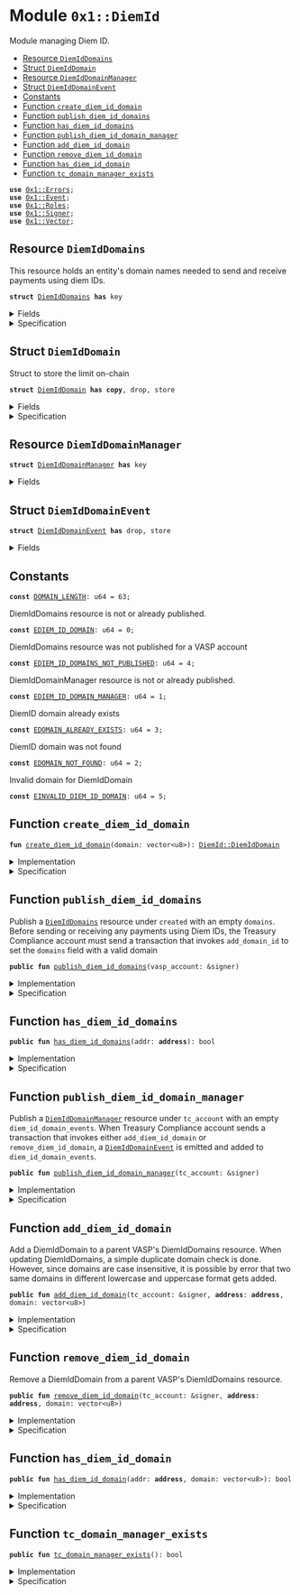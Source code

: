 
<a name="0x1_DiemId"></a>

# Module `0x1::DiemId`

Module managing Diem ID.


-  [Resource `DiemIdDomains`](#0x1_DiemId_DiemIdDomains)
-  [Struct `DiemIdDomain`](#0x1_DiemId_DiemIdDomain)
-  [Resource `DiemIdDomainManager`](#0x1_DiemId_DiemIdDomainManager)
-  [Struct `DiemIdDomainEvent`](#0x1_DiemId_DiemIdDomainEvent)
-  [Constants](#@Constants_0)
-  [Function `create_diem_id_domain`](#0x1_DiemId_create_diem_id_domain)
-  [Function `publish_diem_id_domains`](#0x1_DiemId_publish_diem_id_domains)
-  [Function `has_diem_id_domains`](#0x1_DiemId_has_diem_id_domains)
-  [Function `publish_diem_id_domain_manager`](#0x1_DiemId_publish_diem_id_domain_manager)
-  [Function `add_diem_id_domain`](#0x1_DiemId_add_diem_id_domain)
-  [Function `remove_diem_id_domain`](#0x1_DiemId_remove_diem_id_domain)
-  [Function `has_diem_id_domain`](#0x1_DiemId_has_diem_id_domain)
-  [Function `tc_domain_manager_exists`](#0x1_DiemId_tc_domain_manager_exists)


<pre><code><b>use</b> <a href="../../../../../../../DPN/releases/artifacts/current/build/MoveStdlib/docs/Errors.md#0x1_Errors">0x1::Errors</a>;
<b>use</b> <a href="../../../../../../../DPN/releases/artifacts/current/build/MoveStdlib/docs/Event.md#0x1_Event">0x1::Event</a>;
<b>use</b> <a href="Roles.md#0x1_Roles">0x1::Roles</a>;
<b>use</b> <a href="../../../../../../../DPN/releases/artifacts/current/build/MoveStdlib/docs/Signer.md#0x1_Signer">0x1::Signer</a>;
<b>use</b> <a href="../../../../../../../DPN/releases/artifacts/current/build/MoveStdlib/docs/Vector.md#0x1_Vector">0x1::Vector</a>;
</code></pre>



<a name="0x1_DiemId_DiemIdDomains"></a>

## Resource `DiemIdDomains`

This resource holds an entity's domain names needed to send and receive payments using diem IDs.


<pre><code><b>struct</b> <a href="DiemId.md#0x1_DiemId_DiemIdDomains">DiemIdDomains</a> <b>has</b> key
</code></pre>



<details>
<summary>Fields</summary>


<dl>
<dt>
<code>domains: vector&lt;<a href="DiemId.md#0x1_DiemId_DiemIdDomain">DiemId::DiemIdDomain</a>&gt;</code>
</dt>
<dd>
 The list of domain names owned by this parent vasp account
</dd>
</dl>


</details>

<details>
<summary>Specification</summary>


All <code><a href="DiemId.md#0x1_DiemId_DiemIdDomain">DiemIdDomain</a></code>s stored in the <code><a href="DiemId.md#0x1_DiemId_DiemIdDomains">DiemIdDomains</a></code> resource are no more than 63 characters long.


<pre><code><b>invariant</b> <b>forall</b> i in 0..len(domains): len(domains[i].domain) &lt;= <a href="DiemId.md#0x1_DiemId_DOMAIN_LENGTH">DOMAIN_LENGTH</a>;
</code></pre>


The list of <code><a href="DiemId.md#0x1_DiemId_DiemIdDomain">DiemIdDomain</a></code>s are a set


<pre><code><b>invariant</b> <b>forall</b> i in 0..len(domains):
    <b>forall</b> j in i + 1..len(domains): domains[i] != domains[j];
</code></pre>



</details>

<a name="0x1_DiemId_DiemIdDomain"></a>

## Struct `DiemIdDomain`

Struct to store the limit on-chain


<pre><code><b>struct</b> <a href="DiemId.md#0x1_DiemId_DiemIdDomain">DiemIdDomain</a> <b>has</b> <b>copy</b>, drop, store
</code></pre>



<details>
<summary>Fields</summary>


<dl>
<dt>
<code>domain: vector&lt;u8&gt;</code>
</dt>
<dd>

</dd>
</dl>


</details>

<details>
<summary>Specification</summary>


All <code><a href="DiemId.md#0x1_DiemId_DiemIdDomain">DiemIdDomain</a></code>s must be no more than 63 characters long.


<pre><code><b>invariant</b> len(domain) &lt;= <a href="DiemId.md#0x1_DiemId_DOMAIN_LENGTH">DOMAIN_LENGTH</a>;
</code></pre>



</details>

<a name="0x1_DiemId_DiemIdDomainManager"></a>

## Resource `DiemIdDomainManager`



<pre><code><b>struct</b> <a href="DiemId.md#0x1_DiemId_DiemIdDomainManager">DiemIdDomainManager</a> <b>has</b> key
</code></pre>



<details>
<summary>Fields</summary>


<dl>
<dt>
<code>diem_id_domain_events: <a href="../../../../../../../DPN/releases/artifacts/current/build/MoveStdlib/docs/Event.md#0x1_Event_EventHandle">Event::EventHandle</a>&lt;<a href="DiemId.md#0x1_DiemId_DiemIdDomainEvent">DiemId::DiemIdDomainEvent</a>&gt;</code>
</dt>
<dd>
 Event handle for <code>domains</code> added or removed events. Emitted every time a domain is added
 or removed to <code>domains</code>
</dd>
</dl>


</details>

<a name="0x1_DiemId_DiemIdDomainEvent"></a>

## Struct `DiemIdDomainEvent`



<pre><code><b>struct</b> <a href="DiemId.md#0x1_DiemId_DiemIdDomainEvent">DiemIdDomainEvent</a> <b>has</b> drop, store
</code></pre>



<details>
<summary>Fields</summary>


<dl>
<dt>
<code>removed: bool</code>
</dt>
<dd>
 Whether a domain was added or removed
</dd>
<dt>
<code>domain: <a href="DiemId.md#0x1_DiemId_DiemIdDomain">DiemId::DiemIdDomain</a></code>
</dt>
<dd>
 Diem ID Domain string of the account
</dd>
<dt>
<code><b>address</b>: <b>address</b></code>
</dt>
<dd>
 On-chain account address
</dd>
</dl>


</details>

<a name="@Constants_0"></a>

## Constants


<a name="0x1_DiemId_DOMAIN_LENGTH"></a>



<pre><code><b>const</b> <a href="DiemId.md#0x1_DiemId_DOMAIN_LENGTH">DOMAIN_LENGTH</a>: u64 = 63;
</code></pre>



<a name="0x1_DiemId_EDIEM_ID_DOMAIN"></a>

DiemIdDomains resource is not or already published.


<pre><code><b>const</b> <a href="DiemId.md#0x1_DiemId_EDIEM_ID_DOMAIN">EDIEM_ID_DOMAIN</a>: u64 = 0;
</code></pre>



<a name="0x1_DiemId_EDIEM_ID_DOMAINS_NOT_PUBLISHED"></a>

DiemIdDomains resource was not published for a VASP account


<pre><code><b>const</b> <a href="DiemId.md#0x1_DiemId_EDIEM_ID_DOMAINS_NOT_PUBLISHED">EDIEM_ID_DOMAINS_NOT_PUBLISHED</a>: u64 = 4;
</code></pre>



<a name="0x1_DiemId_EDIEM_ID_DOMAIN_MANAGER"></a>

DiemIdDomainManager resource is not or already published.


<pre><code><b>const</b> <a href="DiemId.md#0x1_DiemId_EDIEM_ID_DOMAIN_MANAGER">EDIEM_ID_DOMAIN_MANAGER</a>: u64 = 1;
</code></pre>



<a name="0x1_DiemId_EDOMAIN_ALREADY_EXISTS"></a>

DiemID domain already exists


<pre><code><b>const</b> <a href="DiemId.md#0x1_DiemId_EDOMAIN_ALREADY_EXISTS">EDOMAIN_ALREADY_EXISTS</a>: u64 = 3;
</code></pre>



<a name="0x1_DiemId_EDOMAIN_NOT_FOUND"></a>

DiemID domain was not found


<pre><code><b>const</b> <a href="DiemId.md#0x1_DiemId_EDOMAIN_NOT_FOUND">EDOMAIN_NOT_FOUND</a>: u64 = 2;
</code></pre>



<a name="0x1_DiemId_EINVALID_DIEM_ID_DOMAIN"></a>

Invalid domain for DiemIdDomain


<pre><code><b>const</b> <a href="DiemId.md#0x1_DiemId_EINVALID_DIEM_ID_DOMAIN">EINVALID_DIEM_ID_DOMAIN</a>: u64 = 5;
</code></pre>



<a name="0x1_DiemId_create_diem_id_domain"></a>

## Function `create_diem_id_domain`



<pre><code><b>fun</b> <a href="DiemId.md#0x1_DiemId_create_diem_id_domain">create_diem_id_domain</a>(domain: vector&lt;u8&gt;): <a href="DiemId.md#0x1_DiemId_DiemIdDomain">DiemId::DiemIdDomain</a>
</code></pre>



<details>
<summary>Implementation</summary>


<pre><code><b>fun</b> <a href="DiemId.md#0x1_DiemId_create_diem_id_domain">create_diem_id_domain</a>(domain: vector&lt;u8&gt;): <a href="DiemId.md#0x1_DiemId_DiemIdDomain">DiemIdDomain</a> {
    <b>assert</b>!(<a href="../../../../../../../DPN/releases/artifacts/current/build/MoveStdlib/docs/Vector.md#0x1_Vector_length">Vector::length</a>(&domain) &lt;= <a href="DiemId.md#0x1_DiemId_DOMAIN_LENGTH">DOMAIN_LENGTH</a>, <a href="../../../../../../../DPN/releases/artifacts/current/build/MoveStdlib/docs/Errors.md#0x1_Errors_invalid_argument">Errors::invalid_argument</a>(<a href="DiemId.md#0x1_DiemId_EINVALID_DIEM_ID_DOMAIN">EINVALID_DIEM_ID_DOMAIN</a>));
    <a href="DiemId.md#0x1_DiemId_DiemIdDomain">DiemIdDomain</a>{ domain }
}
</code></pre>



</details>

<details>
<summary>Specification</summary>



<pre><code><b>include</b> <a href="DiemId.md#0x1_DiemId_CreateDiemIdDomainAbortsIf">CreateDiemIdDomainAbortsIf</a>;
<b>ensures</b> result == <a href="DiemId.md#0x1_DiemId_DiemIdDomain">DiemIdDomain</a> { domain };
</code></pre>




<a name="0x1_DiemId_CreateDiemIdDomainAbortsIf"></a>


<pre><code><b>schema</b> <a href="DiemId.md#0x1_DiemId_CreateDiemIdDomainAbortsIf">CreateDiemIdDomainAbortsIf</a> {
    domain: vector&lt;u8&gt;;
    <b>aborts_if</b> <a href="../../../../../../../DPN/releases/artifacts/current/build/MoveStdlib/docs/Vector.md#0x1_Vector_length">Vector::length</a>(domain) &gt; <a href="DiemId.md#0x1_DiemId_DOMAIN_LENGTH">DOMAIN_LENGTH</a> <b>with</b> Errors::INVALID_ARGUMENT;
}
</code></pre>



</details>

<a name="0x1_DiemId_publish_diem_id_domains"></a>

## Function `publish_diem_id_domains`

Publish a <code><a href="DiemId.md#0x1_DiemId_DiemIdDomains">DiemIdDomains</a></code> resource under <code>created</code> with an empty <code>domains</code>.
Before sending or receiving any payments using Diem IDs, the Treasury Compliance account must send
a transaction that invokes <code>add_domain_id</code> to set the <code>domains</code> field with a valid domain


<pre><code><b>public</b> <b>fun</b> <a href="DiemId.md#0x1_DiemId_publish_diem_id_domains">publish_diem_id_domains</a>(vasp_account: &signer)
</code></pre>



<details>
<summary>Implementation</summary>


<pre><code><b>public</b> <b>fun</b> <a href="DiemId.md#0x1_DiemId_publish_diem_id_domains">publish_diem_id_domains</a>(
    vasp_account: &signer,
) {
    <a href="Roles.md#0x1_Roles_assert_parent_vasp_role">Roles::assert_parent_vasp_role</a>(vasp_account);
    <b>assert</b>!(
        !<b>exists</b>&lt;<a href="DiemId.md#0x1_DiemId_DiemIdDomains">DiemIdDomains</a>&gt;(<a href="../../../../../../../DPN/releases/artifacts/current/build/MoveStdlib/docs/Signer.md#0x1_Signer_address_of">Signer::address_of</a>(vasp_account)),
        <a href="../../../../../../../DPN/releases/artifacts/current/build/MoveStdlib/docs/Errors.md#0x1_Errors_already_published">Errors::already_published</a>(<a href="DiemId.md#0x1_DiemId_EDIEM_ID_DOMAIN">EDIEM_ID_DOMAIN</a>)
    );
    <b>move_to</b>(vasp_account, <a href="DiemId.md#0x1_DiemId_DiemIdDomains">DiemIdDomains</a> {
        domains: <a href="../../../../../../../DPN/releases/artifacts/current/build/MoveStdlib/docs/Vector.md#0x1_Vector_empty">Vector::empty</a>(),
    })
}
</code></pre>



</details>

<details>
<summary>Specification</summary>



<pre><code><b>let</b> vasp_addr = <a href="../../../../../../../DPN/releases/artifacts/current/build/MoveStdlib/docs/Signer.md#0x1_Signer_address_of">Signer::address_of</a>(vasp_account);
<b>include</b> <a href="Roles.md#0x1_Roles_AbortsIfNotParentVasp">Roles::AbortsIfNotParentVasp</a>{account: vasp_account};
<b>include</b> <a href="DiemId.md#0x1_DiemId_PublishDiemIdDomainsAbortsIf">PublishDiemIdDomainsAbortsIf</a>;
<b>include</b> <a href="DiemId.md#0x1_DiemId_PublishDiemIdDomainsEnsures">PublishDiemIdDomainsEnsures</a>;
</code></pre>




<a name="0x1_DiemId_PublishDiemIdDomainsAbortsIf"></a>


<pre><code><b>schema</b> <a href="DiemId.md#0x1_DiemId_PublishDiemIdDomainsAbortsIf">PublishDiemIdDomainsAbortsIf</a> {
    vasp_addr: <b>address</b>;
    <b>aborts_if</b> <a href="DiemId.md#0x1_DiemId_has_diem_id_domains">has_diem_id_domains</a>(vasp_addr) <b>with</b> Errors::ALREADY_PUBLISHED;
}
</code></pre>




<a name="0x1_DiemId_PublishDiemIdDomainsEnsures"></a>


<pre><code><b>schema</b> <a href="DiemId.md#0x1_DiemId_PublishDiemIdDomainsEnsures">PublishDiemIdDomainsEnsures</a> {
    vasp_addr: <b>address</b>;
    <b>ensures</b> <b>exists</b>&lt;<a href="DiemId.md#0x1_DiemId_DiemIdDomains">DiemIdDomains</a>&gt;(vasp_addr);
    <b>ensures</b> <a href="../../../../../../../DPN/releases/artifacts/current/build/MoveStdlib/docs/Vector.md#0x1_Vector_is_empty">Vector::is_empty</a>(<b>global</b>&lt;<a href="DiemId.md#0x1_DiemId_DiemIdDomains">DiemIdDomains</a>&gt;(vasp_addr).domains);
}
</code></pre>



</details>

<a name="0x1_DiemId_has_diem_id_domains"></a>

## Function `has_diem_id_domains`



<pre><code><b>public</b> <b>fun</b> <a href="DiemId.md#0x1_DiemId_has_diem_id_domains">has_diem_id_domains</a>(addr: <b>address</b>): bool
</code></pre>



<details>
<summary>Implementation</summary>


<pre><code><b>public</b> <b>fun</b> <a href="DiemId.md#0x1_DiemId_has_diem_id_domains">has_diem_id_domains</a>(addr: <b>address</b>): bool {
    <b>exists</b>&lt;<a href="DiemId.md#0x1_DiemId_DiemIdDomains">DiemIdDomains</a>&gt;(addr)
}
</code></pre>



</details>

<details>
<summary>Specification</summary>



<pre><code><b>aborts_if</b> <b>false</b>;
<b>ensures</b> result == <b>exists</b>&lt;<a href="DiemId.md#0x1_DiemId_DiemIdDomains">DiemIdDomains</a>&gt;(addr);
</code></pre>



</details>

<a name="0x1_DiemId_publish_diem_id_domain_manager"></a>

## Function `publish_diem_id_domain_manager`

Publish a <code><a href="DiemId.md#0x1_DiemId_DiemIdDomainManager">DiemIdDomainManager</a></code> resource under <code>tc_account</code> with an empty <code>diem_id_domain_events</code>.
When Treasury Compliance account sends a transaction that invokes either <code>add_diem_id_domain</code> or
<code>remove_diem_id_domain</code>, a <code><a href="DiemId.md#0x1_DiemId_DiemIdDomainEvent">DiemIdDomainEvent</a></code> is emitted and added to <code>diem_id_domain_events</code>.


<pre><code><b>public</b> <b>fun</b> <a href="DiemId.md#0x1_DiemId_publish_diem_id_domain_manager">publish_diem_id_domain_manager</a>(tc_account: &signer)
</code></pre>



<details>
<summary>Implementation</summary>


<pre><code><b>public</b> <b>fun</b> <a href="DiemId.md#0x1_DiemId_publish_diem_id_domain_manager">publish_diem_id_domain_manager</a>(
    tc_account : &signer,
) {
    <a href="Roles.md#0x1_Roles_assert_treasury_compliance">Roles::assert_treasury_compliance</a>(tc_account);
    <b>assert</b>!(
        !<b>exists</b>&lt;<a href="DiemId.md#0x1_DiemId_DiemIdDomainManager">DiemIdDomainManager</a>&gt;(<a href="../../../../../../../DPN/releases/artifacts/current/build/MoveStdlib/docs/Signer.md#0x1_Signer_address_of">Signer::address_of</a>(tc_account)),
        <a href="../../../../../../../DPN/releases/artifacts/current/build/MoveStdlib/docs/Errors.md#0x1_Errors_already_published">Errors::already_published</a>(<a href="DiemId.md#0x1_DiemId_EDIEM_ID_DOMAIN_MANAGER">EDIEM_ID_DOMAIN_MANAGER</a>)
    );
    <b>move_to</b>(
        tc_account,
        <a href="DiemId.md#0x1_DiemId_DiemIdDomainManager">DiemIdDomainManager</a> {
            diem_id_domain_events: <a href="../../../../../../../DPN/releases/artifacts/current/build/MoveStdlib/docs/Event.md#0x1_Event_new_event_handle">Event::new_event_handle</a>&lt;<a href="DiemId.md#0x1_DiemId_DiemIdDomainEvent">DiemIdDomainEvent</a>&gt;(tc_account),
        }
    );
}
</code></pre>



</details>

<details>
<summary>Specification</summary>



<pre><code><b>include</b> <a href="Roles.md#0x1_Roles_AbortsIfNotTreasuryCompliance">Roles::AbortsIfNotTreasuryCompliance</a>{account: tc_account};
<b>aborts_if</b> <a href="DiemId.md#0x1_DiemId_tc_domain_manager_exists">tc_domain_manager_exists</a>() <b>with</b> Errors::ALREADY_PUBLISHED;
<b>ensures</b> <b>exists</b>&lt;<a href="DiemId.md#0x1_DiemId_DiemIdDomainManager">DiemIdDomainManager</a>&gt;(<a href="../../../../../../../DPN/releases/artifacts/current/build/MoveStdlib/docs/Signer.md#0x1_Signer_address_of">Signer::address_of</a>(tc_account));
<b>modifies</b> <b>global</b>&lt;<a href="DiemId.md#0x1_DiemId_DiemIdDomainManager">DiemIdDomainManager</a>&gt;(<a href="../../../../../../../DPN/releases/artifacts/current/build/MoveStdlib/docs/Signer.md#0x1_Signer_address_of">Signer::address_of</a>(tc_account));
</code></pre>



</details>

<a name="0x1_DiemId_add_diem_id_domain"></a>

## Function `add_diem_id_domain`

Add a DiemIdDomain to a parent VASP's DiemIdDomains resource.
When updating DiemIdDomains, a simple duplicate domain check is done.
However, since domains are case insensitive, it is possible by error that two same domains in
different lowercase and uppercase format gets added.


<pre><code><b>public</b> <b>fun</b> <a href="DiemId.md#0x1_DiemId_add_diem_id_domain">add_diem_id_domain</a>(tc_account: &signer, <b>address</b>: <b>address</b>, domain: vector&lt;u8&gt;)
</code></pre>



<details>
<summary>Implementation</summary>


<pre><code><b>public</b> <b>fun</b> <a href="DiemId.md#0x1_DiemId_add_diem_id_domain">add_diem_id_domain</a>(
    tc_account: &signer,
    <b>address</b>: <b>address</b>,
    domain: vector&lt;u8&gt;,
) <b>acquires</b> <a href="DiemId.md#0x1_DiemId_DiemIdDomainManager">DiemIdDomainManager</a>, <a href="DiemId.md#0x1_DiemId_DiemIdDomains">DiemIdDomains</a> {
    <a href="Roles.md#0x1_Roles_assert_treasury_compliance">Roles::assert_treasury_compliance</a>(tc_account);
    <b>assert</b>!(<a href="DiemId.md#0x1_DiemId_tc_domain_manager_exists">tc_domain_manager_exists</a>(), <a href="../../../../../../../DPN/releases/artifacts/current/build/MoveStdlib/docs/Errors.md#0x1_Errors_not_published">Errors::not_published</a>(<a href="DiemId.md#0x1_DiemId_EDIEM_ID_DOMAIN_MANAGER">EDIEM_ID_DOMAIN_MANAGER</a>));
    <b>assert</b>!(
        <b>exists</b>&lt;<a href="DiemId.md#0x1_DiemId_DiemIdDomains">DiemIdDomains</a>&gt;(<b>address</b>),
        <a href="../../../../../../../DPN/releases/artifacts/current/build/MoveStdlib/docs/Errors.md#0x1_Errors_not_published">Errors::not_published</a>(<a href="DiemId.md#0x1_DiemId_EDIEM_ID_DOMAINS_NOT_PUBLISHED">EDIEM_ID_DOMAINS_NOT_PUBLISHED</a>)
    );

    <b>let</b> account_domains = <b>borrow_global_mut</b>&lt;<a href="DiemId.md#0x1_DiemId_DiemIdDomains">DiemIdDomains</a>&gt;(<b>address</b>);
    <b>let</b> diem_id_domain = <a href="DiemId.md#0x1_DiemId_create_diem_id_domain">create_diem_id_domain</a>(domain);

    <b>assert</b>!(
        !<a href="../../../../../../../DPN/releases/artifacts/current/build/MoveStdlib/docs/Vector.md#0x1_Vector_contains">Vector::contains</a>(&account_domains.domains, &diem_id_domain),
        <a href="../../../../../../../DPN/releases/artifacts/current/build/MoveStdlib/docs/Errors.md#0x1_Errors_invalid_argument">Errors::invalid_argument</a>(<a href="DiemId.md#0x1_DiemId_EDOMAIN_ALREADY_EXISTS">EDOMAIN_ALREADY_EXISTS</a>)
    );

    <a href="../../../../../../../DPN/releases/artifacts/current/build/MoveStdlib/docs/Vector.md#0x1_Vector_push_back">Vector::push_back</a>(&<b>mut</b> account_domains.domains, <b>copy</b> diem_id_domain);

    <a href="../../../../../../../DPN/releases/artifacts/current/build/MoveStdlib/docs/Event.md#0x1_Event_emit_event">Event::emit_event</a>(
        &<b>mut</b> <b>borrow_global_mut</b>&lt;<a href="DiemId.md#0x1_DiemId_DiemIdDomainManager">DiemIdDomainManager</a>&gt;(@TreasuryCompliance).diem_id_domain_events,
        <a href="DiemId.md#0x1_DiemId_DiemIdDomainEvent">DiemIdDomainEvent</a> {
            removed: <b>false</b>,
            domain: diem_id_domain,
            <b>address</b>,
        },
    );
}
</code></pre>



</details>

<details>
<summary>Specification</summary>



<pre><code><b>include</b> <a href="DiemId.md#0x1_DiemId_AddDiemIdDomainAbortsIf">AddDiemIdDomainAbortsIf</a>;
<b>include</b> <a href="DiemId.md#0x1_DiemId_AddDiemIdDomainEnsures">AddDiemIdDomainEnsures</a>;
<b>include</b> <a href="DiemId.md#0x1_DiemId_AddDiemIdDomainEmits">AddDiemIdDomainEmits</a>;
</code></pre>




<a name="0x1_DiemId_AddDiemIdDomainAbortsIf"></a>


<pre><code><b>schema</b> <a href="DiemId.md#0x1_DiemId_AddDiemIdDomainAbortsIf">AddDiemIdDomainAbortsIf</a> {
    tc_account: signer;
    <b>address</b>: <b>address</b>;
    domain: vector&lt;u8&gt;;
    <b>let</b> domains = <b>global</b>&lt;<a href="DiemId.md#0x1_DiemId_DiemIdDomains">DiemIdDomains</a>&gt;(<b>address</b>).domains;
    <b>include</b> <a href="Roles.md#0x1_Roles_AbortsIfNotTreasuryCompliance">Roles::AbortsIfNotTreasuryCompliance</a>{account: tc_account};
    <b>include</b> <a href="DiemId.md#0x1_DiemId_CreateDiemIdDomainAbortsIf">CreateDiemIdDomainAbortsIf</a>;
    <b>aborts_if</b> !<b>exists</b>&lt;<a href="DiemId.md#0x1_DiemId_DiemIdDomains">DiemIdDomains</a>&gt;(<b>address</b>) <b>with</b> Errors::NOT_PUBLISHED;
    <b>aborts_if</b> !<a href="DiemId.md#0x1_DiemId_tc_domain_manager_exists">tc_domain_manager_exists</a>() <b>with</b> Errors::NOT_PUBLISHED;
    <b>aborts_if</b> contains(domains, <a href="DiemId.md#0x1_DiemId_DiemIdDomain">DiemIdDomain</a> { domain }) <b>with</b> Errors::INVALID_ARGUMENT;
}
</code></pre>




<a name="0x1_DiemId_AddDiemIdDomainEnsures"></a>


<pre><code><b>schema</b> <a href="DiemId.md#0x1_DiemId_AddDiemIdDomainEnsures">AddDiemIdDomainEnsures</a> {
    <b>address</b>: <b>address</b>;
    domain: vector&lt;u8&gt;;
    <b>let</b> <b>post</b> domains = <b>global</b>&lt;<a href="DiemId.md#0x1_DiemId_DiemIdDomains">DiemIdDomains</a>&gt;(<b>address</b>).domains;
    <b>ensures</b> contains(domains, <a href="DiemId.md#0x1_DiemId_DiemIdDomain">DiemIdDomain</a> { domain });
}
</code></pre>




<a name="0x1_DiemId_AddDiemIdDomainEmits"></a>


<pre><code><b>schema</b> <a href="DiemId.md#0x1_DiemId_AddDiemIdDomainEmits">AddDiemIdDomainEmits</a> {
    <b>address</b>: <b>address</b>;
    domain: vector&lt;u8&gt;;
    <b>let</b> handle = <b>global</b>&lt;<a href="DiemId.md#0x1_DiemId_DiemIdDomainManager">DiemIdDomainManager</a>&gt;(@TreasuryCompliance).diem_id_domain_events;
    <b>let</b> msg = <a href="DiemId.md#0x1_DiemId_DiemIdDomainEvent">DiemIdDomainEvent</a> {
        removed: <b>false</b>,
        domain: <a href="DiemId.md#0x1_DiemId_DiemIdDomain">DiemIdDomain</a> { domain },
        <b>address</b>,
    };
    <b>emits</b> msg <b>to</b> handle;
}
</code></pre>



</details>

<a name="0x1_DiemId_remove_diem_id_domain"></a>

## Function `remove_diem_id_domain`

Remove a DiemIdDomain from a parent VASP's DiemIdDomains resource.


<pre><code><b>public</b> <b>fun</b> <a href="DiemId.md#0x1_DiemId_remove_diem_id_domain">remove_diem_id_domain</a>(tc_account: &signer, <b>address</b>: <b>address</b>, domain: vector&lt;u8&gt;)
</code></pre>



<details>
<summary>Implementation</summary>


<pre><code><b>public</b> <b>fun</b> <a href="DiemId.md#0x1_DiemId_remove_diem_id_domain">remove_diem_id_domain</a>(
    tc_account: &signer,
    <b>address</b>: <b>address</b>,
    domain: vector&lt;u8&gt;,
) <b>acquires</b> <a href="DiemId.md#0x1_DiemId_DiemIdDomainManager">DiemIdDomainManager</a>, <a href="DiemId.md#0x1_DiemId_DiemIdDomains">DiemIdDomains</a> {
    <a href="Roles.md#0x1_Roles_assert_treasury_compliance">Roles::assert_treasury_compliance</a>(tc_account);
    <b>assert</b>!(<a href="DiemId.md#0x1_DiemId_tc_domain_manager_exists">tc_domain_manager_exists</a>(), <a href="../../../../../../../DPN/releases/artifacts/current/build/MoveStdlib/docs/Errors.md#0x1_Errors_not_published">Errors::not_published</a>(<a href="DiemId.md#0x1_DiemId_EDIEM_ID_DOMAIN_MANAGER">EDIEM_ID_DOMAIN_MANAGER</a>));
    <b>assert</b>!(
        <b>exists</b>&lt;<a href="DiemId.md#0x1_DiemId_DiemIdDomains">DiemIdDomains</a>&gt;(<b>address</b>),
        <a href="../../../../../../../DPN/releases/artifacts/current/build/MoveStdlib/docs/Errors.md#0x1_Errors_not_published">Errors::not_published</a>(<a href="DiemId.md#0x1_DiemId_EDIEM_ID_DOMAINS_NOT_PUBLISHED">EDIEM_ID_DOMAINS_NOT_PUBLISHED</a>)
    );

    <b>let</b> account_domains = <b>borrow_global_mut</b>&lt;<a href="DiemId.md#0x1_DiemId_DiemIdDomains">DiemIdDomains</a>&gt;(<b>address</b>);
    <b>let</b> diem_id_domain = <a href="DiemId.md#0x1_DiemId_create_diem_id_domain">create_diem_id_domain</a>(domain);

    <b>let</b> (<b>has</b>, index) = <a href="../../../../../../../DPN/releases/artifacts/current/build/MoveStdlib/docs/Vector.md#0x1_Vector_index_of">Vector::index_of</a>(&account_domains.domains, &diem_id_domain);
    <b>if</b> (<b>has</b>) {
        <a href="../../../../../../../DPN/releases/artifacts/current/build/MoveStdlib/docs/Vector.md#0x1_Vector_remove">Vector::remove</a>(&<b>mut</b> account_domains.domains, index);
    } <b>else</b> {
        <b>abort</b> <a href="../../../../../../../DPN/releases/artifacts/current/build/MoveStdlib/docs/Errors.md#0x1_Errors_invalid_argument">Errors::invalid_argument</a>(<a href="DiemId.md#0x1_DiemId_EDOMAIN_NOT_FOUND">EDOMAIN_NOT_FOUND</a>)
    };

    <a href="../../../../../../../DPN/releases/artifacts/current/build/MoveStdlib/docs/Event.md#0x1_Event_emit_event">Event::emit_event</a>(
        &<b>mut</b> <b>borrow_global_mut</b>&lt;<a href="DiemId.md#0x1_DiemId_DiemIdDomainManager">DiemIdDomainManager</a>&gt;(@TreasuryCompliance).diem_id_domain_events,
        <a href="DiemId.md#0x1_DiemId_DiemIdDomainEvent">DiemIdDomainEvent</a> {
            removed: <b>true</b>,
            domain: diem_id_domain,
            <b>address</b>: <b>address</b>,
        },
    );
}
</code></pre>



</details>

<details>
<summary>Specification</summary>



<pre><code><b>include</b> <a href="DiemId.md#0x1_DiemId_RemoveDiemIdDomainAbortsIf">RemoveDiemIdDomainAbortsIf</a>;
<b>include</b> <a href="DiemId.md#0x1_DiemId_RemoveDiemIdDomainEnsures">RemoveDiemIdDomainEnsures</a>;
<b>include</b> <a href="DiemId.md#0x1_DiemId_RemoveDiemIdDomainEmits">RemoveDiemIdDomainEmits</a>;
</code></pre>




<a name="0x1_DiemId_RemoveDiemIdDomainAbortsIf"></a>


<pre><code><b>schema</b> <a href="DiemId.md#0x1_DiemId_RemoveDiemIdDomainAbortsIf">RemoveDiemIdDomainAbortsIf</a> {
    tc_account: signer;
    <b>address</b>: <b>address</b>;
    domain: vector&lt;u8&gt;;
    <b>let</b> domains = <b>global</b>&lt;<a href="DiemId.md#0x1_DiemId_DiemIdDomains">DiemIdDomains</a>&gt;(<b>address</b>).domains;
    <b>include</b> <a href="Roles.md#0x1_Roles_AbortsIfNotTreasuryCompliance">Roles::AbortsIfNotTreasuryCompliance</a>{account: tc_account};
    <b>include</b> <a href="DiemId.md#0x1_DiemId_CreateDiemIdDomainAbortsIf">CreateDiemIdDomainAbortsIf</a>;
    <b>aborts_if</b> !<b>exists</b>&lt;<a href="DiemId.md#0x1_DiemId_DiemIdDomains">DiemIdDomains</a>&gt;(<b>address</b>) <b>with</b> Errors::NOT_PUBLISHED;
    <b>aborts_if</b> !<a href="DiemId.md#0x1_DiemId_tc_domain_manager_exists">tc_domain_manager_exists</a>() <b>with</b> Errors::NOT_PUBLISHED;
    <b>aborts_if</b> !contains(domains, <a href="DiemId.md#0x1_DiemId_DiemIdDomain">DiemIdDomain</a> { domain }) <b>with</b> Errors::INVALID_ARGUMENT;
}
</code></pre>




<a name="0x1_DiemId_RemoveDiemIdDomainEnsures"></a>


<pre><code><b>schema</b> <a href="DiemId.md#0x1_DiemId_RemoveDiemIdDomainEnsures">RemoveDiemIdDomainEnsures</a> {
    <b>address</b>: <b>address</b>;
    domain: vector&lt;u8&gt;;
    <b>let</b> <b>post</b> domains = <b>global</b>&lt;<a href="DiemId.md#0x1_DiemId_DiemIdDomains">DiemIdDomains</a>&gt;(<b>address</b>).domains;
    <b>ensures</b> !contains(domains, <a href="DiemId.md#0x1_DiemId_DiemIdDomain">DiemIdDomain</a> { domain });
}
</code></pre>




<a name="0x1_DiemId_RemoveDiemIdDomainEmits"></a>


<pre><code><b>schema</b> <a href="DiemId.md#0x1_DiemId_RemoveDiemIdDomainEmits">RemoveDiemIdDomainEmits</a> {
    tc_account: signer;
    <b>address</b>: <b>address</b>;
    domain: vector&lt;u8&gt;;
    <b>let</b> handle = <b>global</b>&lt;<a href="DiemId.md#0x1_DiemId_DiemIdDomainManager">DiemIdDomainManager</a>&gt;(@TreasuryCompliance).diem_id_domain_events;
    <b>let</b> msg = <a href="DiemId.md#0x1_DiemId_DiemIdDomainEvent">DiemIdDomainEvent</a> {
        removed: <b>true</b>,
        domain: <a href="DiemId.md#0x1_DiemId_DiemIdDomain">DiemIdDomain</a> { domain },
        <b>address</b>,
    };
    <b>emits</b> msg <b>to</b> handle;
}
</code></pre>



</details>

<a name="0x1_DiemId_has_diem_id_domain"></a>

## Function `has_diem_id_domain`



<pre><code><b>public</b> <b>fun</b> <a href="DiemId.md#0x1_DiemId_has_diem_id_domain">has_diem_id_domain</a>(addr: <b>address</b>, domain: vector&lt;u8&gt;): bool
</code></pre>



<details>
<summary>Implementation</summary>


<pre><code><b>public</b> <b>fun</b> <a href="DiemId.md#0x1_DiemId_has_diem_id_domain">has_diem_id_domain</a>(addr: <b>address</b>, domain: vector&lt;u8&gt;): bool <b>acquires</b> <a href="DiemId.md#0x1_DiemId_DiemIdDomains">DiemIdDomains</a> {
    <b>assert</b>!(
        <b>exists</b>&lt;<a href="DiemId.md#0x1_DiemId_DiemIdDomains">DiemIdDomains</a>&gt;(addr),
        <a href="../../../../../../../DPN/releases/artifacts/current/build/MoveStdlib/docs/Errors.md#0x1_Errors_not_published">Errors::not_published</a>(<a href="DiemId.md#0x1_DiemId_EDIEM_ID_DOMAINS_NOT_PUBLISHED">EDIEM_ID_DOMAINS_NOT_PUBLISHED</a>)
    );
    <b>let</b> account_domains = <b>borrow_global</b>&lt;<a href="DiemId.md#0x1_DiemId_DiemIdDomains">DiemIdDomains</a>&gt;(addr);
    <b>let</b> diem_id_domain = <a href="DiemId.md#0x1_DiemId_create_diem_id_domain">create_diem_id_domain</a>(domain);
    <a href="../../../../../../../DPN/releases/artifacts/current/build/MoveStdlib/docs/Vector.md#0x1_Vector_contains">Vector::contains</a>(&account_domains.domains, &diem_id_domain)
}
</code></pre>



</details>

<details>
<summary>Specification</summary>



<pre><code><b>include</b> <a href="DiemId.md#0x1_DiemId_HasDiemIdDomainAbortsIf">HasDiemIdDomainAbortsIf</a>;
<b>let</b> id_domain = <a href="DiemId.md#0x1_DiemId_DiemIdDomain">DiemIdDomain</a> { domain };
<b>ensures</b> result == contains(<b>global</b>&lt;<a href="DiemId.md#0x1_DiemId_DiemIdDomains">DiemIdDomains</a>&gt;(addr).domains, id_domain);
</code></pre>




<a name="0x1_DiemId_HasDiemIdDomainAbortsIf"></a>


<pre><code><b>schema</b> <a href="DiemId.md#0x1_DiemId_HasDiemIdDomainAbortsIf">HasDiemIdDomainAbortsIf</a> {
    addr: <b>address</b>;
    domain: vector&lt;u8&gt;;
    <b>include</b> <a href="DiemId.md#0x1_DiemId_CreateDiemIdDomainAbortsIf">CreateDiemIdDomainAbortsIf</a>;
    <b>aborts_if</b> !<b>exists</b>&lt;<a href="DiemId.md#0x1_DiemId_DiemIdDomains">DiemIdDomains</a>&gt;(addr) <b>with</b> Errors::NOT_PUBLISHED;
}
</code></pre>



</details>

<a name="0x1_DiemId_tc_domain_manager_exists"></a>

## Function `tc_domain_manager_exists`



<pre><code><b>public</b> <b>fun</b> <a href="DiemId.md#0x1_DiemId_tc_domain_manager_exists">tc_domain_manager_exists</a>(): bool
</code></pre>



<details>
<summary>Implementation</summary>


<pre><code><b>public</b> <b>fun</b> <a href="DiemId.md#0x1_DiemId_tc_domain_manager_exists">tc_domain_manager_exists</a>(): bool {
    <b>exists</b>&lt;<a href="DiemId.md#0x1_DiemId_DiemIdDomainManager">DiemIdDomainManager</a>&gt;(@TreasuryCompliance)
}
</code></pre>



</details>

<details>
<summary>Specification</summary>



<pre><code><b>aborts_if</b> <b>false</b>;
<b>ensures</b> result == <b>exists</b>&lt;<a href="DiemId.md#0x1_DiemId_DiemIdDomainManager">DiemIdDomainManager</a>&gt;(@TreasuryCompliance);
</code></pre>



</details>
